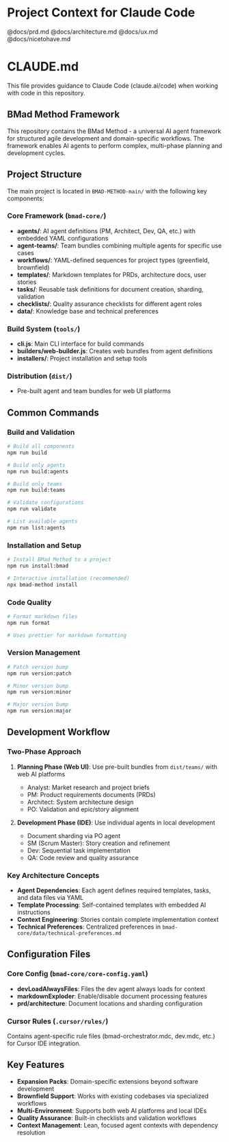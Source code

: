 # Project Context for Claude Code

@docs/prd.md
@docs/architecture.md
@docs/ux.md
@docs/nicetohave.md

# CLAUDE.md

This file provides guidance to Claude Code (claude.ai/code) when working with code in this repository.

## BMad Method Framework

This repository contains the BMad Method - a universal AI agent framework for structured agile development and domain-specific workflows. The framework enables AI agents to perform complex, multi-phase planning and development cycles.

## Project Structure

The main project is located in `BMAD-METHOD-main/` with the following key components:

### Core Framework (`bmad-core/`)
- **agents/**: AI agent definitions (PM, Architect, Dev, QA, etc.) with embedded YAML configurations
- **agent-teams/**: Team bundles combining multiple agents for specific use cases
- **workflows/**: YAML-defined sequences for project types (greenfield, brownfield)
- **templates/**: Markdown templates for PRDs, architecture docs, user stories
- **tasks/**: Reusable task definitions for document creation, sharding, validation
- **checklists/**: Quality assurance checklists for different agent roles
- **data/**: Knowledge base and technical preferences

### Build System (`tools/`)
- **cli.js**: Main CLI interface for build commands
- **builders/web-builder.js**: Creates web bundles from agent definitions
- **installers/**: Project installation and setup tools

### Distribution (`dist/`)
- Pre-built agent and team bundles for web UI platforms

## Common Commands

### Build and Validation
```bash
# Build all components
npm run build

# Build only agents
npm run build:agents

# Build only teams  
npm run build:teams

# Validate configurations
npm run validate

# List available agents
npm run list:agents
```

### Installation and Setup
```bash
# Install BMad Method to a project
npm run install:bmad

# Interactive installation (recommended)
npx bmad-method install
```

### Code Quality
```bash
# Format markdown files
npm run format

# Uses prettier for markdown formatting
```

### Version Management
```bash
# Patch version bump
npm run version:patch

# Minor version bump
npm run version:minor

# Major version bump
npm run version:major
```

## Development Workflow

### Two-Phase Approach

1. **Planning Phase (Web UI)**: Use pre-built bundles from `dist/teams/` with web AI platforms
   - Analyst: Market research and project briefs
   - PM: Product requirements documents (PRDs)
   - Architect: System architecture design
   - PO: Validation and epic/story alignment

2. **Development Phase (IDE)**: Use individual agents in local development
   - Document sharding via PO agent
   - SM (Scrum Master): Story creation and refinement
   - Dev: Sequential task implementation
   - QA: Code review and quality assurance

### Key Architecture Concepts

- **Agent Dependencies**: Each agent defines required templates, tasks, and data files via YAML
- **Template Processing**: Self-contained templates with embedded AI instructions
- **Context Engineering**: Stories contain complete implementation context
- **Technical Preferences**: Centralized preferences in `bmad-core/data/technical-preferences.md`

## Configuration Files

### Core Config (`bmad-core/core-config.yaml`)
- **devLoadAlwaysFiles**: Files the dev agent always loads for context
- **markdownExploder**: Enable/disable document processing features
- **prd/architecture**: Document locations and sharding configuration

### Cursor Rules (`.cursor/rules/`)
Contains agent-specific rule files (bmad-orchestrator.mdc, dev.mdc, etc.) for Cursor IDE integration.

## Key Features

- **Expansion Packs**: Domain-specific extensions beyond software development
- **Brownfield Support**: Works with existing codebases via specialized workflows
- **Multi-Environment**: Supports both web AI platforms and local IDEs
- **Quality Assurance**: Built-in checklists and validation workflows
- **Context Management**: Lean, focused agent contexts with dependency resolution